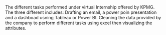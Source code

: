 The different tasks performed under virtual Internship offered by KPMG.
The three different includes: Drafting an email, a power poin presentation and a dashboad usning Tableau or Power BI.
Cleaning the data provided by the company to perform different tasks using excel then visualizing the attributes.
